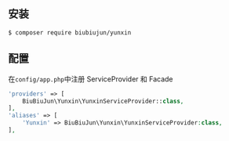 
## 安装

```shell
$ composer require biubiujun/yunxin
```

## 配置

在`config/app.php`中注册 ServiceProvider 和 Facade

```php
'providers' => [
    BiuBiuJun\Yunxin\YunxinServiceProvider::class,
],
'aliases' => [
    'Yunxin' => BiuBiuJun\Yunxin\YunxinServiceProvider:class,
],

```
